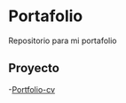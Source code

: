 # Portafolio

Repositorio para mi portafolio

## Proyecto

-[Portfolio-cv](https://kyoxd1.github.io/cv-portafolio/CV_Portafolio/)
